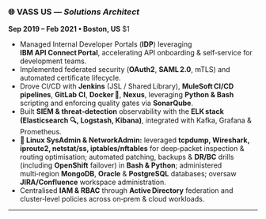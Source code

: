 ### 🌐 VASS US — _Solutions Architect_

**Sep 2019 – Feb 2021 • Boston, US** \$1

- Managed Internal Developer Portals (**IDP**) leveraging **IBM API Connect Portal**, accelerating
  API onboarding & self‑service for development teams.
- Implemented federated security (**OAuth2**, **SAML 2.0**, mTLS) and automated certificate
  lifecycle.
- Drove CI/CD with **Jenkins** (JSL / Shared Library), **MuleSoft CI/CD pipelines**, **GitLab CI**,
  **Docker 🐳**, **Nexus**, leveraging **Python & Bash** scripting and enforcing quality gates via
  **SonarQube**.
- Built **SIEM & threat‑detection** observability with the **ELK stack (Elasticsearch 🔍, Logstash,
  Kibana)**, integrated with Kafka, Grafana & Prometheus.
- **🔧 Linux SysAdmin & NetworkAdmin:** leveraged **tcpdump, Wireshark, iproute2, netstat/ss,
  iptables/nftables** for deep‑packet inspection & routing optimisation; automated patching, backups
  & **DR/BC** drills (including **OpenShift** failover) in **Bash & Python**; administered
  multi‑region **MongoDB**, **Oracle** & **PostgreSQL** databases; oversaw **JIRA/Confluence**
  workspace administration.
- Centralised **IAM & RBAC** through **Active Directory** federation and cluster‑level policies
  across on‑prem & cloud workloads.

---
